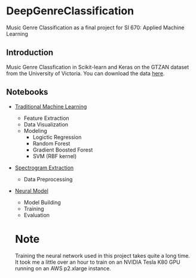 # DeepGenreClassification
Music Genre Classification as a final project for SI 670: Applied Machine Learning

## Introduction
Music Genre Classfication in Scikit-learn and Keras on the GTZAN dataset from the University of Victoria. You can download the data [here](http://opihi.cs.uvic.ca/sound/genres.tar.gz).

## Notebooks
* [Traditional Machine Learning](https://github.com/matt-whitehead/DeepGenreClassification/blob/master/Traditional_ML.ipynb)
  * Feature Extraction
  * Data Visualization
  * Modeling
      * Logictic Regression
      * Random Forest
      * Gradient Boosted Forest
      * SVM (RBF kernel)
      
* [Spectrogram Extraction](https://github.com/matt-whitehead/DeepGenreClassification/blob/master/Spectrogram_Extraction.ipynb)
  * Data Preprocessing 
  
* [Neural Model](https://github.com/matt-whitehead/DeepGenreClassification/blob/master/Neural_Model.ipynb)
  * Model Building
  * Training
  * Evaluation
  
  # Note
  Training the neural network used in this project takes quite a long time. It took me a little over an hour to train on an NVIDIA Tesla K80 GPU running on an AWS p2.xlarge instance.
